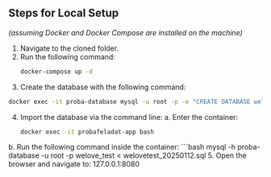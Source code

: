 ## Steps for Local Setup  
*(assuming Docker and Docker Compose are installed on the machine)*  

1. Navigate to the cloned folder.  
2. Run the following command:  
   ```bash
   docker-compose up -d
3. Create the database with the following command:
  ```bash
  docker exec -it proba-database mysql -u root -p -e "CREATE DATABASE welove_test CHARACTER SET utf8mb4 COLLATE utf8mb4_unicode_ci;"
  ```

4. Import the database via the command line: 
  a. Enter the container:
    ```bash
    docker exec -it probafeladat-app bash
  b. Run the following command inside the container:
    ```bash
    mysql -h proba-database -u root -p welove_test < welovetest_20250112.sql
5. Open the browser and navigate to: 127.0.0.1:8080
